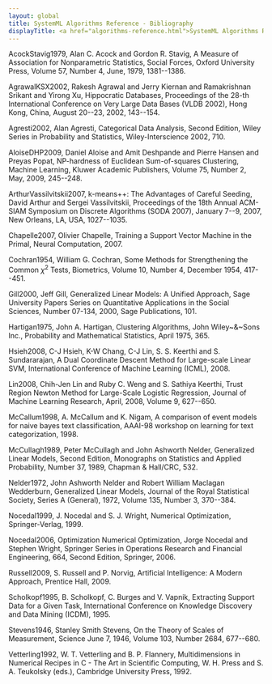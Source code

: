 ```yaml
---
layout: global
title: SystemML Algorithms Reference - Bibliography
displayTitle: <a href="algorithms-reference.html">SystemML Algorithms Reference</a>
---
```


AcockStavig1979, Alan C. Acock and Gordon
R. Stavig, A Measure of Association for Nonparametric
Statistics, Social Forces, Oxford University
Press, Volume 57, Number 4, June, 1979,
1381--1386.

AgrawalKSX2002, Rakesh Agrawal and
Jerry Kiernan and Ramakrishnan Srikant and Yirong Xu,
Hippocratic Databases, Proceedings of the 28-th
International Conference on Very Large Data Bases (VLDB 2002),
Hong Kong, China, August 20--23, 2002,
143--154.

Agresti2002, Alan Agresti, Categorical
Data Analysis, Second Edition, Wiley Series in
Probability and Statistics, Wiley-Interscience
2002, 710.

AloiseDHP2009, Daniel Aloise and Amit
Deshpande and Pierre Hansen and Preyas Popat, NP-hardness of
Euclidean Sum-of-squares Clustering, Machine Learning,
Kluwer Academic Publishers, Volume 75, Number 2,
May, 2009, 245--248.

ArthurVassilvitskii2007,
k-means++: The Advantages of Careful Seeding, David
Arthur and Sergei Vassilvitskii, Proceedings of the 18th
Annual ACM-SIAM Symposium on Discrete Algorithms (SODA 2007),
January 7--9, 2007, New Orleans, LA,
USA, 1027--1035.

Chapelle2007, Olivier Chapelle, Training a Support Vector Machine in the Primal, Neural Computation, 2007.

Cochran1954, William G. Cochran,
Some Methods for Strengthening the Common $\chi^2$ Tests, 
Biometrics, Volume 10, Number 4, December
1954, 417--451.

Gill2000, Jeff Gill, Generalized Linear
Models: A Unified Approach, Sage University Papers Series on
Quantitative Applications in the Social Sciences, Number 07-134,
2000, Sage Publications, 101.

Hartigan1975, John A. Hartigan,
Clustering Algorithms, John Wiley~&~Sons Inc.,
Probability and Mathematical Statistics, April
1975, 365.

Hsieh2008, C-J Hsieh, K-W Chang, C-J Lin, S. S. Keerthi and S. Sundararajan, A Dual Coordinate Descent Method for Large-scale Linear SVM, International Conference of Machine Learning (ICML), 2008.

Lin2008, Chih-Jen Lin and Ruby C. Weng and
S. Sathiya Keerthi, Trust Region Newton Method for
Large-Scale Logistic Regression, Journal of Machine Learning
Research, April, 2008, Volume 9, 627--650.

McCallum1998, A. McCallum and K. Nigam, A comparison of event models for naive bayes text classification, AAAI-98 workshop on learning for text categorization, 1998.

McCullagh1989, Peter McCullagh and John Ashworth
Nelder, Generalized Linear Models, Second Edition,
Monographs on Statistics and Applied Probability, Number 37,
1989, Chapman & Hall/CRC, 532.

Nelder1972, John Ashworth Nelder and Robert
William Maclagan Wedderburn, Generalized Linear Models,
Journal of the Royal Statistical Society, Series A
(General), 1972, Volume 135, Number 3, 
370--384.

Nocedal1999, J. Nocedal and S. J. Wright, Numerical Optimization, Springer-Verlag, 1999.

Nocedal2006, Optimization Numerical Optimization,
Jorge Nocedal and Stephen Wright, Springer Series
in Operations Research and Financial Engineering, 664,
Second Edition, Springer, 2006.

Russell2009, S. Russell and P. Norvig, Artificial Intelligence: A Modern Approach, Prentice Hall, 2009.

Scholkopf1995, B. Scholkopf, C. Burges and V. Vapnik, Extracting Support Data for a Given Task, International Conference on Knowledge Discovery and Data Mining (ICDM), 1995.

Stevens1946, Stanley Smith Stevens,
On the Theory of Scales of Measurement, Science
June 7, 1946, Volume 103, Number 2684, 
677--680.

Vetterling1992,
W. T. Vetterling and B. P. Flannery,
Multidimensions in Numerical Recipes in C - The Art in Scientific Computing, W. H. Press and S. A. Teukolsky (eds.), Cambridge University Press, 1992.

